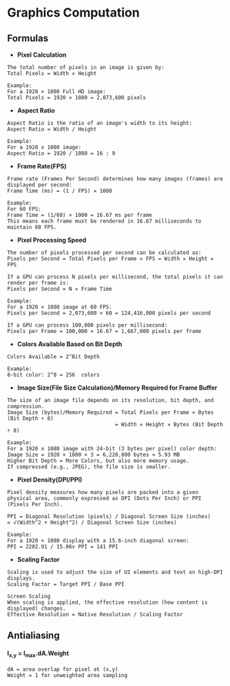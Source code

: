 # Graphics Computation

## Formulas

- **Pixel Calculation**

```
The total number of pixels in an image is given by:
Total Pixels = Width ✕ Height

Example:
For a 1920 × 1080 Full HD image:
Total Pixels = 1920 × 1080 = 2,073,600 pixels
```

- **Aspect Ratio**

```
Aspect Ratio is the ratio of an image's width to its height:
​Aspect Ratio = Width / Height

Example:
For a 1920 x 1080 image:
Aspect Ratio = 1920 / 1080 = 16 : 9
```

- **Frame Rate(FPS)**

```
Frame rate (Frames Per Second) determines how many images (frames) are displayed per second:
Frame Time (ms) = (1 / FPS) ✕ 1000 

Example:
For 60 FPS:
Frame Time = (1/60) × 1000 = 16.67 ms per frame
This means each frame must be rendered in 16.67 milliseconds to maintain 60 FPS.
```

- **Pixel Processing Speed**

```
The number of pixels processed per second can be calculated as:
Pixels per Second = Total Pixels per Frame ✕ FPS = Width ✕ Height ✕ FPS

If a GPU can process N pixels per millisecond, the total pixels it can render per frame is:
Pixels per Second = N ✕ Frame Time 

Example:
For a 1920 × 1080 image at 60 FPS:
Pixels per Second = 2,073,600 × 60 = 124,416,000 pixels per second

If a GPU can process 100,000 pixels per millisecond:
Pixels per Frame = 100,000 × 16.67 = 1,667,000 pixels per frame
```

- **Colors Available Based on Bit Depth**

```
Colors Available = 2^Bit Depth

Example:
8-bit color: 2^8 = 256  colors
```

- **Image Size(File Size Calculation)/Memory Required for Frame Buffer**

```
The size of an image file depends on its resolution, bit depth, and compression.
Image Size (bytes)/Memory Required = Total Pixels per Frame ✕ Bytes (Bit Depth ÷ 8)
                                   = Width ✕ Height ✕ Bytes (Bit Depth ÷ 8)

Example:
For a 1920 x 1080 image with 24-bit (3 bytes per pixel) color depth:
Image Size = 1920 × 1080 × 3 = 6,220,800 bytes ≈ 5.93 MB
Higher Bit Depth = More Colors, but also more memory usage.
If compressed (e.g., JPEG), the file size is smaller.
```

- **Pixel Density(DPI/PPI)**

```
Pixel density measures how many pixels are packed into a given physical area, commonly expressed as DPI (Dots Per Inch) or PPI (Pixels Per Inch).

PPI = Diagonal Resolution (pixels) / Diagonal Screen Size (inches) 
= √(Width^2 + Height^2) / Diagonal Screen Size (inches)

Example:
For a 1920 × 1080 display with a 15.6-inch diagonal screen:
PPI = 2202.91 / 15.06v PPI = 141 PPI
```

- **Scaling Factor**

```
Scaling is used to adjust the size of UI elements and text on high-DPI displays.
Scaling Factor = Target PPI / Base PPI

Screen Scaling
When scaling is applied, the effective resolution (how content is displayed) changes.
Effective Resolution = Native Resolution / Scaling Factor
```

## Antialiasing

#### I<sub>x,y</sub> = I<sub>max</sub>.dA.Weight

```
dA = area overlap for pixel at (x,y)
Weight = 1 for unweighted area sampling
```
